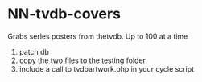 NN-tvdb-covers
==============
Grabs series posters from thetvdb. Up to 100 at a time

1. patch db
2. copy the two files to the testing folder
3. include a call to tvdbartwork.php in your cycle script
